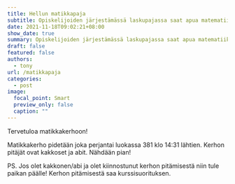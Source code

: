 ```yaml
---
title: Hellun matikkapaja
subtitle: Opiskelijoiden järjestämässä laskupajassa saat apua matematiikan tehtävien tekemiseen vanhemmilta ja kokeneemmilta opiskelijoilta. Voit käydä kysymässä apua epäselviin asioihin ja saada neuvoja läksyjen tekemiseen. 
date: 2021-11-18T09:02:21+08:00
show_date: true
summary: Opiskelijoiden järjestämässä laskupajassa saat apua matematiikan tehtävien tekemiseen vanhemmilta ja kokeneemmilta opiskelijoilta. Voit käydä kysymässä apua epäselviin asioihin ja saada neuvoja läksyjen tekemiseen. 
draft: false
featured: false
authors:
  - tony
url: /matikkapaja
categories:
  - post
image:
  focal_point: Smart
  preview_only: false
  caption: ""
---
```

Tervetuloa matikkakerhoon!

Matikkakerho pidetään joka perjantai luokassa 381 klo 14:31 lähtien. Kerhon pitäjät ovat kakkoset ja abit. Nähdään pian!

PS. Jos olet kakkonen/abi ja olet kiinnostunut kerhon pitämisestä niin tule paikan päälle!  Kerhon pitämisestä saa kurssisuorituksen.